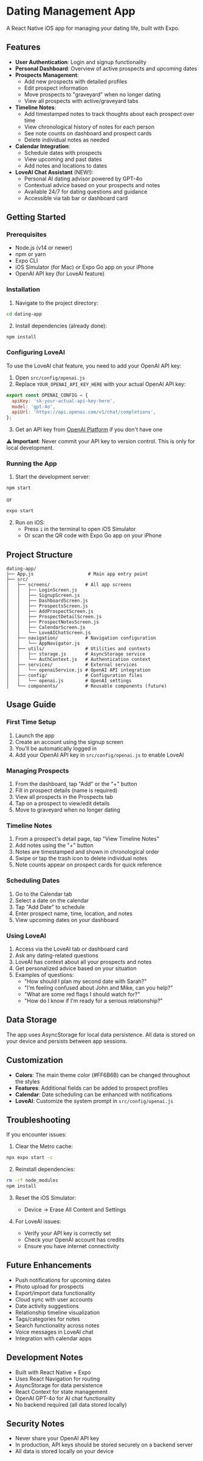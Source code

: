 # Dating Management App

A React Native iOS app for managing your dating life, built with Expo.

## Features

- **User Authentication**: Login and signup functionality
- **Personal Dashboard**: Overview of active prospects and upcoming dates
- **Prospects Management**: 
  - Add new prospects with detailed profiles
  - Edit prospect information
  - Move prospects to "graveyard" when no longer dating
  - View all prospects with active/graveyard tabs
- **Timeline Notes**: 
  - Add timestamped notes to track thoughts about each prospect over time
  - View chronological history of notes for each person
  - See note counts on dashboard and prospect cards
  - Delete individual notes as needed
- **Calendar Integration**: 
  - Schedule dates with prospects
  - View upcoming and past dates
  - Add notes and locations to dates
- **LoveAI Chat Assistant** (NEW!): 
  - Personal AI dating advisor powered by GPT-4o
  - Contextual advice based on your prospects and notes
  - Available 24/7 for dating questions and guidance
  - Accessible via tab bar or dashboard card

## Getting Started

### Prerequisites

- Node.js (v14 or newer)
- npm or yarn
- Expo CLI
- iOS Simulator (for Mac) or Expo Go app on your iPhone
- OpenAI API key (for LoveAI feature)

### Installation

1. Navigate to the project directory:
```bash
cd dating-app
```

2. Install dependencies (already done):
```bash
npm install
```

### Configuring LoveAI

To use the LoveAI chat feature, you need to add your OpenAI API key:

1. Open `src/config/openai.js`
2. Replace `YOUR_OPENAI_API_KEY_HERE` with your actual OpenAI API key:
```javascript
export const OPENAI_CONFIG = {
  apiKey: 'sk-your-actual-api-key-here',
  model: 'gpt-4o',
  apiUrl: 'https://api.openai.com/v1/chat/completions',
};
```

3. Get an API key from [OpenAI Platform](https://platform.openai.com/api-keys) if you don't have one

**⚠️ Important**: Never commit your API key to version control. This is only for local development.

### Running the App

1. Start the development server:
```bash
npm start
```
or
```bash
expo start
```

2. Run on iOS:
   - Press `i` in the terminal to open iOS Simulator
   - Or scan the QR code with Expo Go app on your iPhone

## Project Structure

```
dating-app/
├── App.js                    # Main app entry point
├── src/
│   ├── screens/             # All app screens
│   │   ├── LoginScreen.js
│   │   ├── SignupScreen.js
│   │   ├── DashboardScreen.js
│   │   ├── ProspectsScreen.js
│   │   ├── AddProspectScreen.js
│   │   ├── ProspectDetailScreen.js
│   │   ├── ProspectNotesScreen.js
│   │   ├── CalendarScreen.js
│   │   └── LoveAIChatScreen.js
│   ├── navigation/          # Navigation configuration
│   │   └── AppNavigator.js
│   ├── utils/               # Utilities and contexts
│   │   ├── storage.js       # AsyncStorage service
│   │   └── AuthContext.js   # Authentication context
│   ├── services/            # External services
│   │   └── openaiService.js # OpenAI API integration
│   ├── config/              # Configuration files
│   │   └── openai.js        # OpenAI settings
│   └── components/          # Reusable components (future)
```

## Usage Guide

### First Time Setup
1. Launch the app
2. Create an account using the signup screen
3. You'll be automatically logged in
4. Add your OpenAI API key in `src/config/openai.js` to enable LoveAI

### Managing Prospects
1. From the dashboard, tap "Add" or the "+" button
2. Fill in prospect details (name is required)
3. View all prospects in the Prospects tab
4. Tap on a prospect to view/edit details
5. Move to graveyard when no longer dating

### Timeline Notes
1. From a prospect's detail page, tap "View Timeline Notes"
2. Add notes using the "+" button
3. Notes are timestamped and shown in chronological order
4. Swipe or tap the trash icon to delete individual notes
5. Note counts appear on prospect cards for quick reference

### Scheduling Dates
1. Go to the Calendar tab
2. Select a date on the calendar
3. Tap "Add Date" to schedule
4. Enter prospect name, time, location, and notes
5. View upcoming dates on your dashboard

### Using LoveAI
1. Access via the LoveAI tab or dashboard card
2. Ask any dating-related questions
3. LoveAI has context about all your prospects and notes
4. Get personalized advice based on your situation
5. Examples of questions:
   - "How should I plan my second date with Sarah?"
   - "I'm feeling confused about John and Mike, can you help?"
   - "What are some red flags I should watch for?"
   - "How do I know if I'm ready for a serious relationship?"

## Data Storage

The app uses AsyncStorage for local data persistence. All data is stored on your device and persists between app sessions.

## Customization

- **Colors**: The main theme color (#FF6B6B) can be changed throughout the styles
- **Features**: Additional fields can be added to prospect profiles
- **Calendar**: Date scheduling can be enhanced with notifications
- **LoveAI**: Customize the system prompt in `src/config/openai.js`

## Troubleshooting

If you encounter issues:

1. Clear the Metro cache:
```bash
npx expo start -c
```

2. Reinstall dependencies:
```bash
rm -rf node_modules
npm install
```

3. Reset the iOS Simulator:
   - Device → Erase All Content and Settings

4. For LoveAI issues:
   - Verify your API key is correctly set
   - Check your OpenAI account has credits
   - Ensure you have internet connectivity

## Future Enhancements

- Push notifications for upcoming dates
- Photo upload for prospects
- Export/import data functionality
- Cloud sync with user accounts
- Date activity suggestions
- Relationship timeline visualization
- Tags/categories for notes
- Search functionality across notes
- Voice messages in LoveAI chat
- Integration with calendar apps

## Development Notes

- Built with React Native + Expo
- Uses React Navigation for routing
- AsyncStorage for data persistence
- React Context for state management
- OpenAI GPT-4o for AI chat functionality
- No backend required (all data stored locally)

## Security Notes

- Never share your OpenAI API key
- In production, API keys should be stored securely on a backend server
- All data is stored locally on your device 